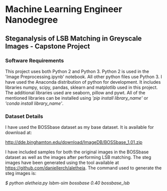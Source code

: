 # Machine Learning Engineer Nanodegree 

## Steganalysis of LSB Matching in Greyscale Images - Capstone Project

### Software Requirements

This project uses both Python 2 and Python 3. Python 2 is used in the 'Image Preprocessing.ipynb' notebook. All other python 
files use Python 3. I have used the Anaconda distribution of python for development. It includes libraries numpy, scipy, 
pandas, sklearn and matplotlib used in this project. The additional libraries used are seaborn, pillow and pywt. All of the
mentioned libraries can be installed using *'pip install library_name'* or *'conda install library_name'*.

### Dataset Details

I have used the BOSSbase dataset as my base dataset. It is available for download at:

http://dde.binghamton.edu/download/ImageDB/BOSSbase_1.01.zip

I have included samples for both the original images in the BOSSbase dataset as well as the images after performing LSB 
matching. The steg images have been generated using the tool available at https://github.com/daniellerch/aletheia. The command 
used to generate the steg images is:

*$ python aletheia.py lsbm-sim bossbase 0.40 bossbase_lsb*
